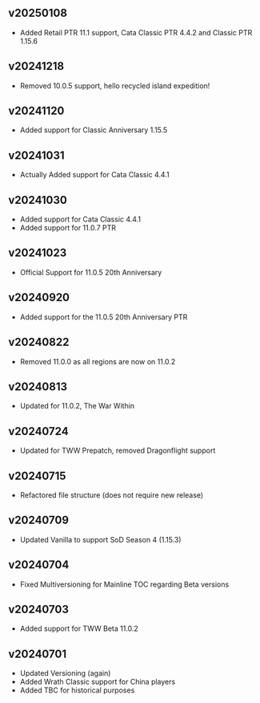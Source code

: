 ## v20250108
- Added Retail PTR 11.1 support, Cata Classic PTR 4.4.2 and Classic PTR 1.15.6

## v20241218
- Removed 10.0.5 support, hello recycled island expedition!

## v20241120
- Added support for Classic Anniversary 1.15.5

## v20241031
- Actually Added support for Cata Classic 4.4.1

## v20241030
- Added support for Cata Classic 4.4.1
- Added support for 11.0.7 PTR

## v20241023
- Official Support for 11.0.5 20th Anniversary

## v20240920
- Added support for the 11.0.5 20th Anniversary PTR

## v20240822
- Removed 11.0.0 as all regions are now on 11.0.2

## v20240813
- Updated for 11.0.2, The War Within

## v20240724
- Updated for TWW Prepatch, removed Dragonflight support

## v20240715
- Refactored file structure (does not require new release)

## v20240709
- Updated Vanilla to support SoD Season 4 (1.15.3)

## v20240704
- Fixed Multiversioning for Mainline TOC regarding Beta versions

## v20240703
- Added support for TWW Beta 11.0.2

## v20240701
- Updated Versioning (again)
- Added Wrath Classic support for China players
- Added TBC for historical purposes